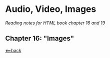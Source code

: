# Audio, Video, Images
*Reading notes for HTML book chapter 16 and 19*

## Chapter 16: "Images"





[<==back](README.md)
